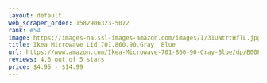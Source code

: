 ```yaml
---
layout: default 
﻿web_scraper_order: 1582906323-5072
rank: #54
image: https://images-na.ssl-images-amazon.com/images/I/31UNtrtHfTL.jpg
title: Ikea Microwave Lid 701.860.90,Gray  Blue
url: https://www.amazon.com/Ikea-Microwave-701-860-90-Gray-Blue/dp/B00PNJTF3G/ref=zg_mw_appliances_54?_encoding=UTF8&psc=1&refRID=S62GX33RNB85DCMRPD2E
reviews: 4.6 out of 5 stars
price: $4.95 - $14.99
---
```

